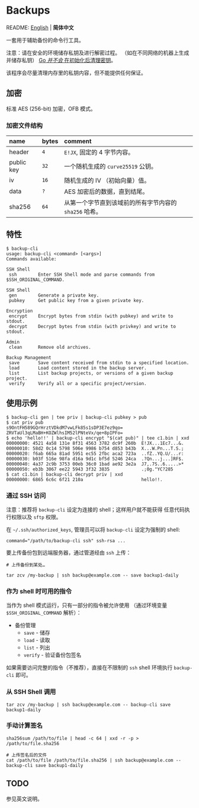 Backups
=======

README: [English][README_EN] | **简体中文**

一套用于辅助备份的命令行工具。

注意：请在安全的环境储存私钥及进行解密过程。
     （如在不同网络的机器上生成并储存私钥）
     [Go _并不会_ 在初始化后清理密钥][21865]。

该程序会尽量清理内存里的私钥内容，但不能提供任何保证。

## 加密

标准 AES (256-bit) 加密，OFB 模式。

### 加密文件结构

| name       | bytes | comment                                      |
| :--------- | :---- | :------------------------------------------- |
| header     |  `4`  | `E!JX`, 固定的 4 字节内容。                     |
| public key |  `32` | 一个随机生成的 `curve25519` 公钥。               |
| iv         |  `16` | 随机生成的 IV （初始向量）值。                    |
| data       |  `?`  | AES 加密后的数据，直到结尾。                      |
| sha256     |  `64` | 从第一个字节直到该域前的所有字节内容的 `sha256` 哈希。|

## 特性

```
$ backup-cli
usage: backup-cli <command> [<args>]
Commands available: 

SSH Shell
 ssh        Enter SSH Shell mode and parse commands from $SSH_ORIGINAL_COMMAND.

SSH Shell
 gen        Generate a private key.
 pubkey     Get public key from a given private key.

Encryption
 encrypt    Encrypt bytes from stdin (with pubkey) and write to stdout.
 decrypt    Decrypt bytes from stdin (with privkey) and write to stdout.

Admin
 clean      Remove old archives.

Backup Management
 save       Save content received from stdin to a specified location.
 load       Load content stored in the backup server.
 list       List backup projects, or versions of a given backup project.
 verify     Verify all or a specific project/version.
```

## 使用示例

```
$ backup-cli gen | tee priv | backup-cli pubkey > pub
$ cat priv pub
s9OntFH589GQrHrztVDkdM7vwLFk85s1sDP3E7ez9qo=
ZRVTaUl3qLMaBH+KOZWlhsIM52lPNteVx/qe+8pIPFo=
$ echo 'hello!!' | backup-cli encrypt "$(cat pub)" | tee c1.bin | xxd
00000000: 4521 4a58 131e 8f31 4563 3782 dc9f 260b  E!JX...1Ec7...&.
00000010: 58d2 0c14 5798 506e 9986 b754 d853 b43b  X...W.Pn...T.S.;
00000020: f6ab 665a 81ad 5951 ec55 2fbc aca2 723a  ..fZ..YQ.U/...r:
00000030: b03f 516e 98fa d16a 9d1c bf5d 5246 24ca  .?Qn...j...]RF$.
00000040: 4a37 2c9b 3753 00eb 36c0 1bad ae92 3e2a  J7,.7S..6.....>*
00000050: eb3b 3067 ee22 5943 3f32 3835            .;0g."YC?285
$ cat c1.bin | backup-cli decrypt priv | xxd
00000000: 6865 6c6c 6f21 210a                      hello!!.
```

### 通过 SSH 访问

注意：推荐将 `backup-cli` 设定为连接的 shell；这样用户就不能获得
  任意代码执行权限以及 `sftp` 权限。

在 `~/.ssh/authorized_keys`, 管理员可以将 `backup-cli` 设定为强制的 shell:

```text
command="/path/to/backup-cli ssh" ssh-rsa ...
```

要上传备份包到远端服务器，通过管道经由 `ssh` 上传： 

```shell script
# 上传备份到某处…

tar zcv /my-backup | ssh backup@example.com -- save backup1-daily
```

### 作为 shell 时可用的指令

当作为 shell 模式运行，只有一部分的指令被允许使用
  （通过环境变量 `$SSH_ORIGINAL_COMMAND` 解析）：

* 备份管理
  * `save` - 储存
  * `load` - 读取
  * `list` - 列出
  * `verify` - 验证备份包签名

如果需要访问完整的指令（不推荐），直接在不限制的 `ssh` shell
  环境执行 `backup-cli` 即可。

### 从 SSH Shell 调用

```shell script
tar zcv /my-backup | ssh backup@example.com -- backup-cli save backup1-daily
```

### 手动计算签名

```shell script
sha256sum /path/to/file | head -c 64 | xxd -r -p > /path/to/file.sha256

# 上传签名后的文件
cat /path/to/file /path/to/file.sha256 | ssh backup@example.com -- backup-cli save backup1-daily
```

## TODO

参见英文说明。


[21865]: https://github.com/golang/go/issues/21865
[README_EN]: https://github.com/jixunmoe-go/backups/blob/master/README.MD
[README_CN]: https://github.com/jixunmoe-go/backups/blob/master/README.zh-CN.MD
